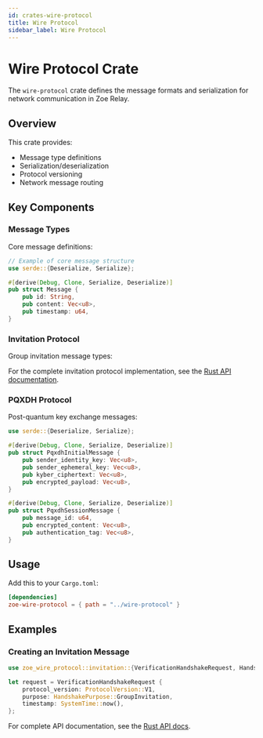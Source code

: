 ```yaml
---
id: crates-wire-protocol
title: Wire Protocol
sidebar_label: Wire Protocol
---
```


# Wire Protocol Crate

The `wire-protocol` crate defines the message formats and serialization for network communication in Zoe Relay.

## Overview

This crate provides:
- Message type definitions
- Serialization/deserialization
- Protocol versioning
- Network message routing

## Key Components

### Message Types

Core message definitions:

```rust title="crates/wire-protocol/src/lib.rs"
// Example of core message structure
use serde::{Deserialize, Serialize};

#[derive(Debug, Clone, Serialize, Deserialize)]
pub struct Message {
    pub id: String,
    pub content: Vec<u8>,
    pub timestamp: u64,
}
```

### Invitation Protocol

Group invitation message types:

For the complete invitation protocol implementation, see the [Rust API documentation](/zoe-relay/rustdoc/zoe_wire_protocol/invitation/).

### PQXDH Protocol

Post-quantum key exchange messages:

```rust title="Example PQXDH Message Structure"
use serde::{Deserialize, Serialize};

#[derive(Debug, Clone, Serialize, Deserialize)]
pub struct PqxdhInitialMessage {
    pub sender_identity_key: Vec<u8>,
    pub sender_ephemeral_key: Vec<u8>,
    pub kyber_ciphertext: Vec<u8>,
    pub encrypted_payload: Vec<u8>,
}

#[derive(Debug, Clone, Serialize, Deserialize)]
pub struct PqxdhSessionMessage {
    pub message_id: u64,
    pub encrypted_content: Vec<u8>,
    pub authentication_tag: Vec<u8>,
}
```

## Usage

Add this to your `Cargo.toml`:

```toml
[dependencies]
zoe-wire-protocol = { path = "../wire-protocol" }
```

## Examples

### Creating an Invitation Message

```rust
use zoe_wire_protocol::invitation::{VerificationHandshakeRequest, HandshakePurpose};

let request = VerificationHandshakeRequest {
    protocol_version: ProtocolVersion::V1,
    purpose: HandshakePurpose::GroupInvitation,
    timestamp: SystemTime::now(),
};
```

For complete API documentation, see the [Rust API docs](/zoe-relay/rustdoc/zoe_wire_protocol/).